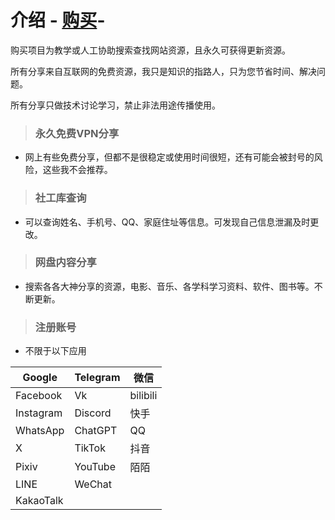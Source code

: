# 介绍 -  [购买](https://www.facebook.com/share/xb7VRFgGbUfGaW3U/?mibextid=LQQJ4d/)-
购买项目为教学或人工协助搜索查找网站资源，且永久可获得更新资源。

所有分享来自互联网的免费资源，我只是知识的指路人，只为您节省时间、解决问题。

所有分享只做技术讨论学习，禁止非法用途传播使用。
>### 永久免费VPN分享
* 网上有些免费分享，但都不是很稳定或使用时间很短，还有可能会被封号的风险，这些我不会推荐。

>### 社工库查询
* 可以查询姓名、手机号、QQ、家庭住址等信息。可发现自己信息泄漏及时更改。

>### 网盘内容分享
* 搜索各各大神分享的资源，电影、音乐、各学科学习资料、软件、图书等。不断更新。

>### 注册账号
* 不限于以下应用

| Google    | Telegram | 微信     |
|-----------|----------|----------|
| Facebook  | Vk       | bilibili |
| Instagram | Discord  | 快手     |
| WhatsApp  | ChatGPT  | QQ       |
| X         | TikTok   | 抖音     |
| Pixiv     | YouTube  | 陌陌     |
| LINE      | WeChat   |          |
| KakaoTalk |          |          |


